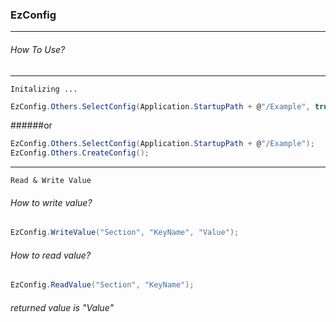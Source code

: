 ### EzConfig
------------

###### How To Use?
------------

`Initalizing ...`

```csharp
EzConfig.Others.SelectConfig(Application.StartupPath + @"/Example", true);
```
######or

```csharp
EzConfig.Others.SelectConfig(Application.StartupPath + @"/Example");
EzConfig.Others.CreateConfig();
```

------------

`Read & Write Value`

###### How to write value?

```csharp
EzConfig.WriteValue("Section", "KeyName", "Value");
```

###### How to read value?

```csharp
EzConfig.ReadValue("Section", "KeyName");
```

###### returned value is "Value"
